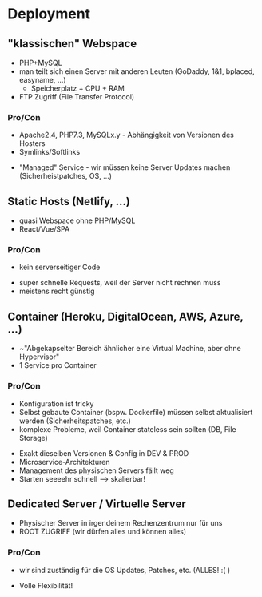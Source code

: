 # Deployment

## "klassischen" Webspace

+ PHP+MySQL
+ man teilt sich einen Server mit anderen Leuten (GoDaddy, 1&1, bplaced, easyname, ...)
  + Speicherplatz + CPU + RAM
+ FTP Zugriff (File Transfer Protocol)
    
### Pro/Con

- Apache2.4, PHP7.3, MySQLx.y - Abhängigkeit von Versionen des Hosters
- Symlinks/Softlinks
+ "Managed" Service - wir müssen keine Server Updates machen (Sicherheistpatches, OS, ...)

## Static Hosts (Netlify, ...)

+ quasi Webspace ohne PHP/MySQL
+ React/Vue/SPA

### Pro/Con

- kein serverseitiger Code
+ super schnelle Requests, weil der Server nicht rechnen muss
+ meistens recht günstig

## Container (Heroku, DigitalOcean, AWS, Azure, ...)

+ ~"Abgekapselter Bereich ähnlicher eine Virtual Machine, aber ohne Hypervisor"
+ 1 Service pro Container

### Pro/Con

- Konfiguration ist tricky
- Selbst gebaute Container (bspw. Dockerfile) müssen selbst aktualisiert werden (Sicherheitspatches, etc.)
- komplexe Probleme, weil Container stateless sein sollten (DB, File Storage)
+ Exakt dieselben Versionen & Config in DEV & PROD
+ Microservice-Architekturen
+ Management des physischen Servers fällt weg
+ Starten seeeehr schnell --> skalierbar!

## Dedicated Server / Virtuelle Server

+ Physischer Server in irgendeinem Rechenzentrum nur für uns
+ ROOT ZUGRIFF (wir dürfen alles und können alles)

### Pro/Con

- wir sind zuständig für die OS Updates, Patches, etc. (ALLES! :( )
+ Volle Flexibilität!
